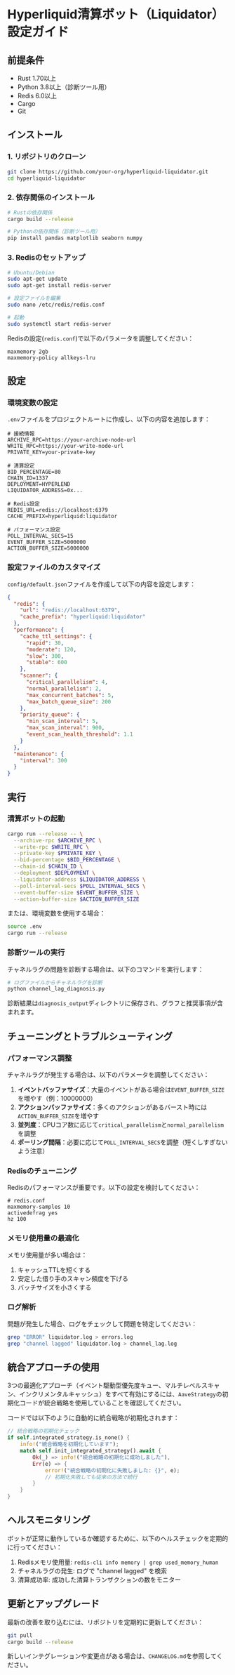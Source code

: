 # Hyperliquid清算ボット（Liquidator）設定ガイド

## 前提条件

- Rust 1.70以上
- Python 3.8以上（診断ツール用）
- Redis 6.0以上
- Cargo
- Git

## インストール

### 1. リポジトリのクローン

```bash
git clone https://github.com/your-org/hyperliquid-liquidator.git
cd hyperliquid-liquidator
```

### 2. 依存関係のインストール

```bash
# Rustの依存関係
cargo build --release

# Pythonの依存関係（診断ツール用）
pip install pandas matplotlib seaborn numpy
```

### 3. Redisのセットアップ

```bash
# Ubuntu/Debian
sudo apt-get update
sudo apt-get install redis-server

# 設定ファイルを編集
sudo nano /etc/redis/redis.conf

# 起動
sudo systemctl start redis-server
```

Redisの設定(`redis.conf`)で以下のパラメータを調整してください：

```
maxmemory 2gb
maxmemory-policy allkeys-lru
```

## 設定

### 環境変数の設定

`.env`ファイルをプロジェクトルートに作成し、以下の内容を追加します：

```env
# 接続情報
ARCHIVE_RPC=https://your-archive-node-url
WRITE_RPC=https://your-write-node-url
PRIVATE_KEY=your-private-key

# 清算設定
BID_PERCENTAGE=80
CHAIN_ID=1337
DEPLOYMENT=HYPERLEND
LIQUIDATOR_ADDRESS=0x...

# Redis設定
REDIS_URL=redis://localhost:6379
CACHE_PREFIX=hyperliquid:liquidator

# パフォーマンス設定
POLL_INTERVAL_SECS=15
EVENT_BUFFER_SIZE=5000000
ACTION_BUFFER_SIZE=5000000
```

### 設定ファイルのカスタマイズ

`config/default.json`ファイルを作成して以下の内容を設定します：

```json
{
  "redis": {
    "url": "redis://localhost:6379",
    "cache_prefix": "hyperliquid:liquidator"
  },
  "performance": {
    "cache_ttl_settings": {
      "rapid": 30,
      "moderate": 120,
      "slow": 300,
      "stable": 600
    },
    "scanner": {
      "critical_parallelism": 4,
      "normal_parallelism": 2,
      "max_concurrent_batches": 5,
      "max_batch_queue_size": 200
    },
    "priority_queue": {
      "min_scan_interval": 5,
      "max_scan_interval": 900,
      "event_scan_health_threshold": 1.1
    }
  },
  "maintenance": {
    "interval": 300
  }
}
```

## 実行

### 清算ボットの起動

```bash
cargo run --release -- \
  --archive-rpc $ARCHIVE_RPC \
  --write-rpc $WRITE_RPC \
  --private-key $PRIVATE_KEY \
  --bid-percentage $BID_PERCENTAGE \
  --chain-id $CHAIN_ID \
  --deployment $DEPLOYMENT \
  --liquidator-address $LIQUIDATOR_ADDRESS \
  --poll-interval-secs $POLL_INTERVAL_SECS \
  --event-buffer-size $EVENT_BUFFER_SIZE \
  --action-buffer-size $ACTION_BUFFER_SIZE
```

または、環境変数を使用する場合：

```bash
source .env
cargo run --release
```

### 診断ツールの実行

チャネルラグの問題を診断する場合は、以下のコマンドを実行します：

```bash
# ログファイルからチャネルラグを診断
python channel_lag_diagnosis.py
```

診断結果は`diagnosis_output`ディレクトリに保存され、グラフと推奨事項が含まれます。

## チューニングとトラブルシューティング

### パフォーマンス調整

チャネルラグが発生する場合は、以下のパラメータを調整してください：

1. **イベントバッファサイズ**：大量のイベントがある場合は`EVENT_BUFFER_SIZE`を増やす（例：10000000）
2. **アクションバッファサイズ**：多くのアクションがあるバースト時には`ACTION_BUFFER_SIZE`を増やす
3. **並列度**：CPUコア数に応じて`critical_parallelism`と`normal_parallelism`を調整
4. **ポーリング間隔**：必要に応じて`POLL_INTERVAL_SECS`を調整（短くしすぎないよう注意）

### Redisのチューニング

Redisのパフォーマンスが重要です。以下の設定を検討してください：

```
# redis.conf
maxmemory-samples 10
activedefrag yes
hz 100
```

### メモリ使用量の最適化

メモリ使用量が多い場合は：

1. キャッシュTTLを短くする
2. 安定した借り手のスキャン頻度を下げる
3. バッチサイズを小さくする

### ログ解析

問題が発生した場合、ログをチェックして問題を特定してください：

```bash
grep "ERROR" liquidator.log > errors.log
grep "channel lagged" liquidator.log > channel_lag.log
```

## 統合アプローチの使用

3つの最適化アプローチ（イベント駆動型優先度キュー、マルチレベルスキャン、インクリメンタルキャッシュ）をすべて有効にするには、`AaveStrategy`の初期化コードが統合戦略を使用していることを確認してください。

コードでは以下のように自動的に統合戦略が初期化されます：

```rust
// 統合戦略の初期化チェック
if self.integrated_strategy.is_none() {
    info!("統合戦略を初期化しています");
    match self.init_integrated_strategy().await {
        Ok(_) => info!("統合戦略の初期化に成功しました"),
        Err(e) => {
            error!("統合戦略の初期化に失敗しました: {}", e);
            // 初期化失敗しても従来の方法で続行
        }
    }
}
```

## ヘルスモニタリング

ボットが正常に動作しているか確認するために、以下のヘルスチェックを定期的に行ってください：

1. Redisメモリ使用量: `redis-cli info memory | grep used_memory_human`
2. チャネルラグの発生: ログで "channel lagged" を検索
3. 清算成功率: 成功した清算トランザクションの数をモニター

## 更新とアップグレード

最新の改善を取り込むには、リポジトリを定期的に更新してください：

```bash
git pull
cargo build --release
```

新しいインテグレーションや変更点がある場合は、`CHANGELOG.md`を参照してください。 